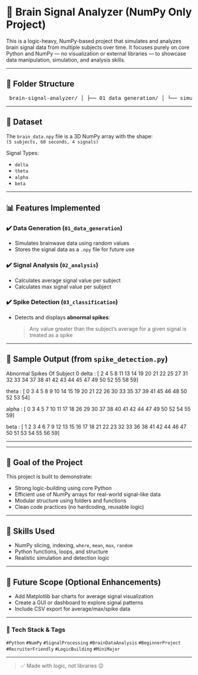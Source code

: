# 🧠 Brain Signal Analyzer (NumPy Only Project)

This is a logic-heavy, NumPy-based project that simulates and analyzes brain signal data from multiple subjects over time. It focuses purely on core Python and NumPy — no visualization or external libraries — to showcase data manipulation, simulation, and analysis skills.

---

## 📁 Folder Structure

<pre> brain-signal-analyzer/ │ ├── 01_data_generation/ │ └── simulate_brain_data.py # Generates and saves simulated brain signal data │ ├── 02_analysis/ │ └── subject_analysis.py # Computes average and max signal values for each subject │ ├── 03_classification/ │ └── spike_detection.py # Detects abnormal spikes based on signal averages │ ├── brain_data.npy # Simulated data file (NumPy array) └── README.md # Project documentation </pre>

---

## 🧠 Dataset

The `brain_data.npy` file is a 3D NumPy array with the shape:  
`(5 subjects, 60 seconds, 4 signals)`  

Signal Types:
- `delta`
- `theta`
- `alpha`
- `beta`

---

## 📊 Features Implemented

### ✔️ Data Generation (`01_data_generation`)
- Simulates brainwave data using random values
- Stores the signal data as a `.npy` file for future use

### ✔️ Signal Analysis (`02_analysis`)
- Calculates average signal value per subject
- Calculates max signal value per subject

### ✔️ Spike Detection (`03_classification`)
- Detects and displays **abnormal spikes**:
  > Any value greater than the subject’s average for a given signal is treated as a spike

---

## 🧾 Sample Output (from `spike_detection.py`)

Abnormal Spikes Of Subject 0
delta : [ 2  4  5  8 11 13 14 19 20 21 22 25 27 31 32 33 34 37 38 41 42 43 44 45 47 49 50 52 55 58 59]

theta : [ 0  3  4  5  8  9 10 14 15 19 20 21 22 26 30 33 35 37 39 41 45 46 48 50 52 53 54]

alpha : [ 0  3  4  5  7 10 11 17 18 26 29 30 37 38 40 41 42 44 47 49 50 52 54 55 59]

beta : [ 1  2  3  4  6  7  9 12 13 15 16 17 18 21 22 23 32 33 36 38 41 42 44 46 47 50 51 53 54 55 56 59]
******************************
---

## 🎯 Goal of the Project

This project is built to demonstrate:
- Strong logic-building using core Python
- Efficient use of NumPy arrays for real-world signal-like data
- Modular structure using folders and functions
- Clean code practices (no hardcoding, reusable logic)

---

## 🧠 Skills Used

- NumPy slicing, indexing, `where`, `mean`, `max`, `random`
- Python functions, loops, and structure
- Realistic simulation and detection logic

---

## 🚀 Future Scope (Optional Enhancements)

- Add Matplotlib bar charts for average signal visualization
- Create a GUI or dashboard to explore signal patterns
- Include CSV export for average/max/spike data

---

### 🚀 Tech Stack & Tags

`#Python` `#NumPy` `#SignalProcessing` `#BrainDataAnalysis` `#BeginnerProject` `#RecruiterFriendly` `#LogicBuilding` `#MiniMajor`

---

> ✅ Made with logic, not libraries 😉
